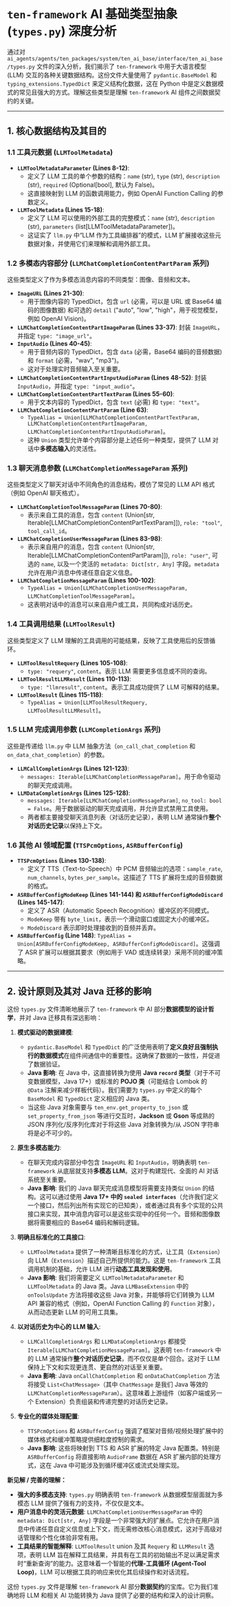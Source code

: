 # `ten-framework` AI 基础类型抽象 (`types.py`) 深度分析

通过对 `ai_agents/agents/ten_packages/system/ten_ai_base/interface/ten_ai_base/types.py` 文件的深入分析，我们揭示了 `ten-framework` 中用于大语言模型 (LLM) 交互的各种关键数据结构。这份文件大量使用了 `pydantic.BaseModel` 和 `typing_extensions.TypedDict` 来定义结构化数据，这在 Python 中是定义数据模式的常见且强大的方式。理解这些类型是理解 `ten-framework` AI 组件之间数据契约的关键。

---

## 1. 核心数据结构及其目的

### 1.1 工具元数据 (`LLMToolMetadata`)

- **`LLMToolMetadataParameter` (Lines 8-12)**:
  - 定义了 LLM 工具的单个参数的结构：`name` (str), `type` (str), `description` (str), `required` (Optional[bool], 默认为 False)。
  - 这直接映射到 LLM 的函数调用能力，例如 OpenAI Function Calling 的参数定义。
- **`LLMToolMetadata` (Lines 15-18)**:
  - 定义了 LLM 可以使用的外部工具的完整模式：`name` (str), `description` (str), `parameters` (list[LLMToolMetadataParameter])。
  - 这证实了 `llm.py` 中“LLM 作为工具编排器”的模式，LLM 扩展接收这些元数据对象，并使用它们来理解和调用外部工具。

### 1.2 多模态内容部分 (`LLMChatCompletionContentPartParam` 系列)

这些类型定义了作为多模态消息内容的不同类型：图像、音频和文本。

- **`ImageURL` (Lines 21-30)**:
  - 用于图像内容的 TypedDict，包含 `url` (必需，可以是 URL 或 Base64 编码的图像数据) 和可选的 `detail` ("auto", "low", "high"，用于视觉模型，例如 OpenAI Vision)。
- **`LLMChatCompletionContentPartImageParam` (Lines 33-37)**: 封装 `ImageURL`，并指定 `type: "image_url"`。
- **`InputAudio` (Lines 40-45)**:
  - 用于音频内容的 TypedDict，包含 `data` (必需，Base64 编码的音频数据) 和 `format` (必需，"wav", "mp3")。
  - 这对于处理实时音频输入至关重要。
- **`LLMChatCompletionContentPartInputAudioParam` (Lines 48-52)**: 封装 `InputAudio`，并指定 `type: "input_audio"`。
- **`LLMChatCompletionContentPartTextParam` (Lines 55-60)**:
  - 用于文本内容的 TypedDict，包含 `text` (必需) 和 `type: "text"`。
- **`LLMChatCompletionContentPartParam` (Line 63)**:
  - `TypeAlias = Union[LLMChatCompletionContentPartTextParam, LLMChatCompletionContentPartImageParam, LLMChatCompletionContentPartInputAudioParam]`。
  - 这种 `Union` 类型允许单个内容部分是上述任何一种类型，提供了 LLM 对话中**多模态输入**的灵活性。

### 1.3 聊天消息参数 (`LLMChatCompletionMessageParam` 系列)

这些类型定义了聊天对话中不同角色的消息结构，模仿了常见的 LLM API 格式（例如 OpenAI 聊天格式）。

- **`LLMChatCompletionToolMessageParam` (Lines 70-80)**:
  - 表示来自工具的消息，包含 `content` (Union[str, Iterable[LLMChatCompletionContentPartTextParam]]), `role: "tool"`, `tool_call_id`。
- **`LLMChatCompletionUserMessageParam` (Lines 83-98)**:
  - 表示来自用户的消息，包含 `content` (Union[str, Iterable[LLMChatCompletionContentPartParam]]), `role: "user"`, 可选的 `name`, 以及一个灵活的 `metadata: Dict[str, Any]` 字段。`metadata` 允许在用户消息中传递任意自定义信息。
- **`LLMChatCompletionMessageParam` (Lines 100-102)**:
  - `TypeAlias = Union[LLMChatCompletionUserMessageParam, LLMChatCompletionToolMessageParam]`。
  - 这表明对话中的消息可以来自用户或工具，共同构成对话历史。

### 1.4 工具调用结果 (`LLMToolResult`)

这些类型定义了 LLM 理解的工具调用的可能结果，反映了工具使用后的反馈循环。

- **`LLMToolResultRequery` (Lines 105-108)**:
  - `type: "requery"`, `content`。表示 LLM 需要更多信息或不同的查询。
- **`LLMToolResultLLMResult` (Lines 110-113)**:
  - `type: "llmresult"`, `content`。表示工具成功提供了 LLM 可解释的结果。
- **`LLMToolResult` (Lines 115-118)**:
  - `TypeAlias = Union[LLMToolResultRequery, LLMToolResultLLMResult]`。

### 1.5 LLM 完成调用参数 (`LLMCompletionArgs` 系列)

这些是传递给 `llm.py` 中 LLM 抽象方法（`on_call_chat_completion` 和 `on_data_chat_completion`）的参数。

- **`LLMCallCompletionArgs` (Lines 121-123)**:
  - `messages: Iterable[LLMChatCompletionMessageParam]`。用于命令驱动的聊天完成调用。
- **`LLMDataCompletionArgs` (Lines 125-128)**:
  - `messages: Iterable[LLMChatCompletionMessageParam]`, `no_tool: bool = False`。用于数据驱动的聊天完成调用，并允许显式禁用工具使用。
  - 两者都主要接受聊天消息列表（对话历史记录），表明 LLM 通常操作**整个对话历史记录**以保持上下文。

### 1.6 其他 AI 领域配置 (`TTSPcmOptions`, `ASRBufferConfig`)

- **`TTSPcmOptions` (Lines 130-138)**:
  - 定义了 TTS（Text-to-Speech）中 PCM 音频输出的选项：`sample_rate`, `num_channels`, `bytes_per_sample`。这描述了 TTS 扩展将生成的音频数据的格式。
- **`ASRBufferConfigModeKeep` (Lines 141-144) 和 `ASRBufferConfigModeDiscard` (Lines 145-147)**:
  - 定义了 ASR（Automatic Speech Recognition）缓冲区的不同模式。
  - `ModeKeep` 带有 `byte_limit`，表示一个滑动窗口或固定大小的缓冲区。
  - `ModeDiscard` 表示即时处理接收到的音频并丢弃。
- **`ASRBufferConfig` (Line 148)**: `TypeAlias = Union[ASRBufferConfigModeKeep, ASRBufferConfigModeDiscard]`。这强调了 ASR 扩展可以根据其要求（例如用于 VAD 或连续转录）采用不同的缓冲策略。

---

## 2. 设计原则及其对 Java 迁移的影响

这份 `types.py` 文件清晰地展示了 `ten-framework` 中 AI 部分**数据模型的设计哲学**，并对 Java 迁移具有深远影响：

1.  **模式驱动的数据建模**:
    - `pydantic.BaseModel` 和 `TypedDict` 的广泛使用表明了**定义良好且强制执行的数据模式**在组件间通信中的重要性。这确保了数据的一致性，并促进了数据验证。
    - **Java 影响**: 在 Java 中，这直接转换为使用 **Java `record` 类型**（对于不可变数据模型，Java 17+）或标准的 **POJO 类**（可能结合 Lombok 的 `@Data` 注解来减少样板代码）。我们需要为 `types.py` 中定义的每个 `BaseModel` 和 `TypedDict` 定义相应的 Java 类。
    - 当这些 Java 对象需要与 `ten_env.get_property_to_json` 或 `set_property_from_json` 等进行交互时，**Jackson** 或 **Gson** 等成熟的 JSON 序列化/反序列化库对于将这些 Java 对象转换为/从 JSON 字符串将是必不可少的。

2.  **原生多模态能力**:
    - 在聊天完成内容部分中包含 `ImageURL` 和 `InputAudio`，明确表明 `ten-framework` 从底层就支持**多模态 LLM**。这对于构建现代、全面的 AI 对话系统至关重要。
    - **Java 影响**: 我们的 Java 聊天完成消息模型将需要支持类似 `Union` 的结构。这可以通过使用 **Java 17+ 中的 `sealed interfaces`**（允许我们定义一个接口，然后列出所有实现它的已知类），或者通过具有多个实现的公共接口来实现，其中消息内容可以是这些实现中的任何一个。音频和图像数据将需要相应的 Base64 编码和解码逻辑。

3.  **明确且标准化的工具接口**:
    - `LLMToolMetadata` 提供了一种清晰且标准化的方式，让工具（`Extension`）向 LLM（`Extension`）描述自己所提供的能力。这是 `ten-framework` 工具调用机制的基础，允许 LLM 进行**动态工具发现和使用**。
    - **Java 影响**: 我们将需要定义 `LLMToolMetadataParameter` 和 `LLMToolMetadata` 的 Java 类。Java `LLMBaseExtension` 中的 `onToolsUpdate` 方法将接收这些 Java 对象，并能够将它们转换为 LLM API 兼容的格式（例如，OpenAI Function Calling 的 `Function` 对象），从而动态更新 LLM 的可用工具集。

4.  **以对话历史为中心的 LLM 输入**:
    - `LLMCallCompletionArgs` 和 `LLMDataCompletionArgs` 都接受 `Iterable[LLMChatCompletionMessageParam]`。这表明 `ten-framework` 中的 LLM 通常操作**整个对话历史记录**，而不仅仅是单个回合。这对于 LLM 保持上下文和实现更连贯、更自然的对话至关重要。
    - **Java 影响**: Java `onCallChatCompletion` 和 `onDataChatCompletion` 方法将接受 `List<ChatMessage>`（其中 `ChatMessage` 是我们 Java 等效的 `LLMChatCompletionMessageParam`）。这意味着上游组件（如客户端或另一个 Extension）负责组装和传递完整的对话历史记录。

5.  **专业化的媒体处理配置**:
    - `TTSPcmOptions` 和 `ASRBufferConfig` 强调了框架对音频/视频处理扩展中的媒体格式和缓冲策略提供细粒度控制的需求。
    - **Java 影响**: 这些将映射到 TTS 和 ASR 扩展的特定 Java 配置类。特别是 `ASRBufferConfig` 将直接影响 `AudioFrame` 数据在 ASR 扩展内部的处理方式，这在 Java 中可能涉及到循环缓冲区或流式处理实现。

**新见解 / 完善的理解：**

- **强大的多模态支持**: `types.py` 明确表明 `ten-framework` 从数据模型层面就为多模态 LLM 提供了强有力的支持，不仅仅是文本。
- **用户消息中的灵活元数据**: `LLMChatCompletionUserMessageParam` 中的 `metadata: Dict[str, Any]` 字段是一个非常强大的扩展点。它允许在用户消息中传递任意自定义信息或上下文，而无需修改核心消息模式，这对于高级对话管理和个性化体验非常有用。
- **工具结果的智能解释**: `LLMToolResult` union 及其 `Requery` 和 `LLMResult` 选项，表明 LLM 旨在解释工具结果，并具有在工具的初始输出不足以满足需求时“重新查询”的能力。这意味着一个智能的**代理-工具循环 (Agent-Tool Loop)**，LLM 可以根据工具的响应来优化其后续操作和对话流程。

这份 `types.py` 文件是理解 `ten-framework` AI 部分**数据契约**的宝库。它为我们准确地将 LLM 和相关 AI 功能转换为 Java 提供了必要的结构和深入的设计洞察。
